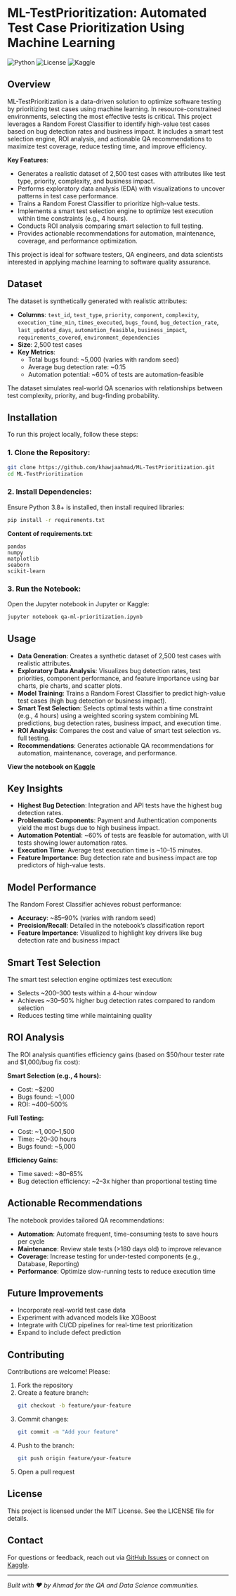 
# ML-TestPrioritization: Automated Test Case Prioritization Using Machine Learning

![Python](https://img.shields.io/badge/Python-3.8+-blue.svg)
![License](https://img.shields.io/badge/License-MIT-green.svg)
![Kaggle](https://img.shields.io/badge/Kaggle-Notebook-orange.svg)

## Overview

ML-TestPrioritization is a data-driven solution to optimize software testing by prioritizing test cases using machine learning. In resource-constrained environments, selecting the most effective tests is critical. This project leverages a Random Forest Classifier to identify high-value test cases based on bug detection rates and business impact. It includes a smart test selection engine, ROI analysis, and actionable QA recommendations to maximize test coverage, reduce testing time, and improve efficiency.

**Key Features**:
- Generates a realistic dataset of 2,500 test cases with attributes like test type, priority, complexity, and business impact.
- Performs exploratory data analysis (EDA) with visualizations to uncover patterns in test case performance.
- Trains a Random Forest Classifier to prioritize high-value tests.
- Implements a smart test selection engine to optimize test execution within time constraints (e.g., 4 hours).
- Conducts ROI analysis comparing smart selection to full testing.
- Provides actionable recommendations for automation, maintenance, coverage, and performance optimization.

This project is ideal for software testers, QA engineers, and data scientists interested in applying machine learning to software quality assurance.

## Dataset

The dataset is synthetically generated with realistic attributes:
- **Columns**: `test_id`, `test_type`, `priority`, `component`, `complexity`, `execution_time_min`, `times_executed`, `bugs_found`, `bug_detection_rate`, `last_updated_days`, `automation_feasible`, `business_impact`, `requirements_covered`, `environment_dependencies`
- **Size**: 2,500 test cases
- **Key Metrics**:
  - Total bugs found: ~5,000 (varies with random seed)
  - Average bug detection rate: ~0.15
  - Automation potential: ~60% of tests are automation-feasible

The dataset simulates real-world QA scenarios with relationships between test complexity, priority, and bug-finding probability.

## Installation

To run this project locally, follow these steps:

### 1. Clone the Repository:
```bash
git clone https://github.com/khawjaahmad/ML-TestPrioritization.git
cd ML-TestPrioritization
```

### 2. Install Dependencies:
Ensure Python 3.8+ is installed, then install required libraries:
```bash
pip install -r requirements.txt
```

**Content of requirements.txt**:
```
pandas
numpy
matplotlib
seaborn
scikit-learn
```

### 3. Run the Notebook:
Open the Jupyter notebook in Jupyter or Kaggle:
```bash
jupyter notebook qa-ml-prioritization.ipynb
```

## Usage

- **Data Generation**: Creates a synthetic dataset of 2,500 test cases with realistic attributes.
- **Exploratory Data Analysis**: Visualizes bug detection rates, test priorities, component performance, and feature importance using bar charts, pie charts, and scatter plots.
- **Model Training**: Trains a Random Forest Classifier to predict high-value test cases (high bug detection or business impact).
- **Smart Test Selection**: Selects optimal tests within a time constraint (e.g., 4 hours) using a weighted scoring system combining ML predictions, bug detection rates, business impact, and execution time.
- **ROI Analysis**: Compares the cost and value of smart test selection vs. full testing.
- **Recommendations**: Generates actionable QA recommendations for automation, maintenance, coverage, and performance.

**View the notebook on [Kaggle](https://www.kaggle.com/khawjaahmad)**

## Key Insights

- **Highest Bug Detection**: Integration and API tests have the highest bug detection rates.
- **Problematic Components**: Payment and Authentication components yield the most bugs due to high business impact.
- **Automation Potential**: ~60% of tests are feasible for automation, with UI tests showing lower automation rates.
- **Execution Time**: Average test execution time is ~10–15 minutes.
- **Feature Importance**: Bug detection rate and business impact are top predictors of high-value tests.

## Model Performance

The Random Forest Classifier achieves robust performance:
- **Accuracy**: ~85–90% (varies with random seed)
- **Precision/Recall**: Detailed in the notebook’s classification report
- **Feature Importance**: Visualized to highlight key drivers like bug detection rate and business impact

## Smart Test Selection

The smart test selection engine optimizes test execution:
- Selects ~200–300 tests within a 4-hour window
- Achieves ~30–50% higher bug detection rates compared to random selection
- Reduces testing time while maintaining quality

## ROI Analysis

The ROI analysis quantifies efficiency gains (based on $50/hour tester rate and $1,000/bug fix cost):

**Smart Selection (e.g., 4 hours):**
- Cost: ~$200
- Bugs found: ~1,000
- ROI: ~400–500%

**Full Testing:**
- Cost: ~$1,000–$1,500
- Time: ~20–30 hours
- Bugs found: ~5,000

**Efficiency Gains**:
- Time saved: ~80–85%
- Bug detection efficiency: ~2–3x higher than proportional testing time

## Actionable Recommendations

The notebook provides tailored QA recommendations:
- **Automation**: Automate frequent, time-consuming tests to save hours per cycle
- **Maintenance**: Review stale tests (>180 days old) to improve relevance
- **Coverage**: Increase testing for under-tested components (e.g., Database, Reporting)
- **Performance**: Optimize slow-running tests to reduce execution time

## Future Improvements

- Incorporate real-world test case data
- Experiment with advanced models like XGBoost
- Integrate with CI/CD pipelines for real-time test prioritization
- Expand to include defect prediction

## Contributing

Contributions are welcome! Please:

1. Fork the repository  
2. Create a feature branch:  
   ```bash
   git checkout -b feature/your-feature
   ```
3. Commit changes:  
   ```bash
   git commit -m "Add your feature"
   ```
4. Push to the branch:  
   ```bash
   git push origin feature/your-feature
   ```
5. Open a pull request

## License

This project is licensed under the MIT License. See the LICENSE file for details.

## Contact

For questions or feedback, reach out via [GitHub Issues](https://github.com/khawjaahmad/ML-TestPrioritization/issues) or connect on [Kaggle](https://www.kaggle.com/khawjaahmad).

---

*Built with ❤️ by Ahmad for the QA and Data Science communities.*
